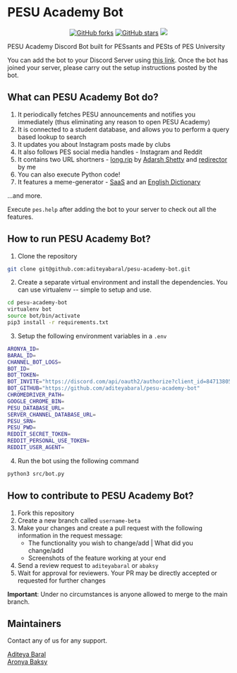 # PESU Academy Bot

<p align="center">
    <a href="https://github.com/aditeyabaral/pesu-academy-bot/issues" alt="issues">
    <img alt="GitHub forks" src="https://img.shields.io/github/issues/aditeyabaral/pesu-academy-bot"></a>
    <a href="https://github.com/aditeyabaral/pesu-academy-bot/stargazers" alt="Stars">
    <img alt="GitHub stars" src="https://img.shields.io/github/stars/aditeyabaral/pesu-academy-bot"></a>
    <a href="https://github.com/aditeyabaral/pesu-academy-bot/contributors" alt="Contributors">
    <img src="https://img.shields.io/github/contributors/aditeyabaral/pesu-academy-bot"/></a>
</p>

PESU Academy Discord Bot built for PESsants and PESts of PES University

You can add the bot to your Discord Server using [this link](http://bit.ly/pesu-academy-bot). Once the bot has joined your server, please carry out the setup instructions posted by the bot.

## What can PESU Academy Bot do?

1. It periodically fetches PESU announcements and notifies you immediately (thus eliminating any reason to open PESU Academy)
2. It is connected to a student database, and allows you to perform a query based lookup to search
3. It updates you about Instagram posts made by clubs
4. It also follows PES social media handles - Instagram and Reddit
4. It contains two URL shortners - [long.rip](http://www.long.rip/) by [Adarsh Shetty](https://github.com/ObliviousParadigm) and [redirector](https://github.com/aditeyabaral/redirector) by me
5. You can also execute Python code!
6. It features a meme-generator - [SaaS](https://github.com/aditeyabaral/spongebob-as-a-service) and an [English Dictionary](https://github.com/aditeyabaral/pydictionary)

...and more.

Execute `pes.help` after adding the bot to your server to check out all the features.
## How to run PESU Academy Bot?

1. Clone the repository
```bash
git clone git@github.com:aditeyabaral/pesu-academy-bot.git
```

2. Create a separate virtual environment and install the dependencies. You can use virtualenv -- simple to setup and use.
```bash
cd pesu-academy-bot
virtualenv bot
source bot/bin/activate
pip3 install -r requirements.txt
```

3. Setup the following environment variables in a `.env`

```bash
ARONYA_ID=
BARAL_ID=
CHANNEL_BOT_LOGS=
BOT_ID=
BOT_TOKEN=
BOT_INVITE="https://discord.com/api/oauth2/authorize?client_id=847138055978614845&permissions=2148006976&scope=bot%20applications.commands"
BOT_GITHUB="https://github.com/aditeyabaral/pesu-academy-bot"
CHROMEDRIVER_PATH=
GOOGLE_CHROME_BIN=
PESU_DATABASE_URL=
SERVER_CHANNEL_DATABASE_URL=
PESU_SRN=
PESU_PWD=
REDDIT_SECRET_TOKEN=
REDDIT_PERSONAL_USE_TOKEN=
REDDIT_USER_AGENT=
```

4. Run the bot using the following command
```bash
python3 src/bot.py
```

## How to contribute to PESU Academy Bot?

1. Fork this repository
​
2. Create a new branch called `username-beta`
​
3. Make your changes and create a pull request with the following information in the request message: 
    - The functionality you wish to change/add | What did you change/add
    - Screenshots of the feature working at your end
​
4. Send a review request to `aditeyabaral` or `abaksy`
​
5. Wait for approval for reviewers. Your PR may be directly accepted or requested for further changes

**Important**: Under no circumstances is anyone allowed to merge to the main branch.

## Maintainers

Contact any of us for any support.

[Aditeya Baral](https://github.com/aditeyabaral)<br>
[Aronya Baksy](https://github.com/abaksy)

